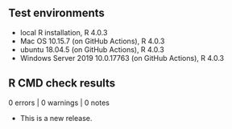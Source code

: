 


## Test environments

* local R installation, R 4.0.3
* Mac OS 10.15.7 (on GitHub Actions), R 4.0.3
* ubuntu 18.04.5 (on GitHub Actions), R 4.0.3
* Windows Server 2019 10.0.17763 (on GitHub Actions), R 4.0.3

## R CMD check results

0 errors | 0 warnings | 0 notes

* This is a new release.
